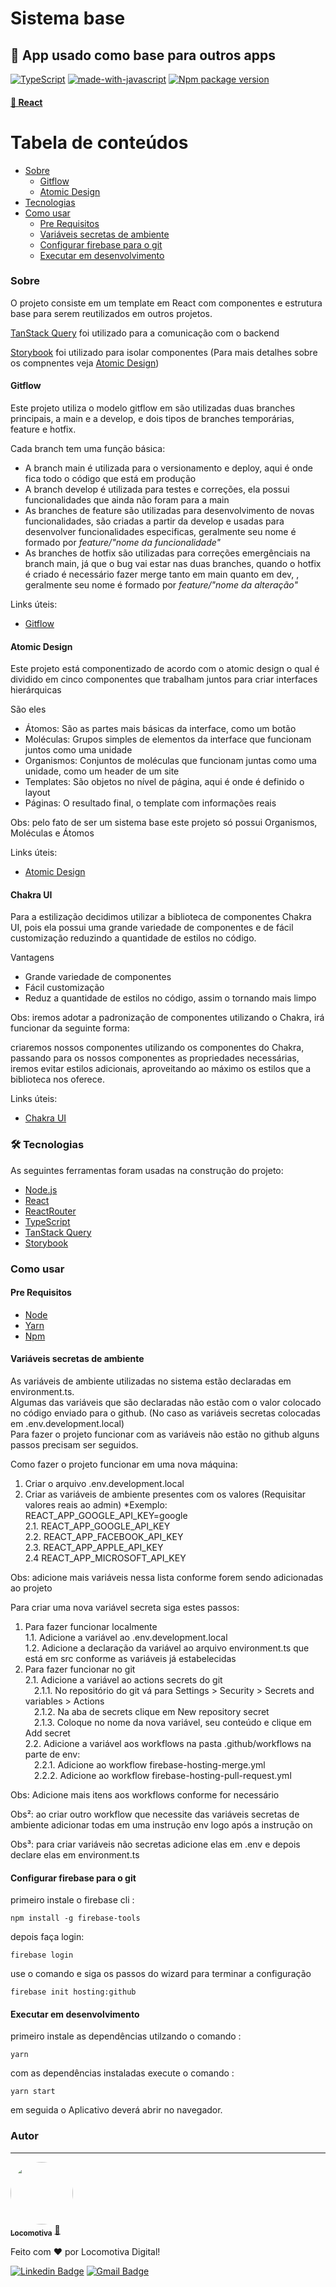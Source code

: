 # Sistema base

## 🚀 App usado como base para outros apps

[![TypeScript](https://badgen.net/badge/icon/typescript?icon=typescript&label)](https://typescriptlang.org)
[![made-with-javascript](https://img.shields.io/badge/Made%20with-JavaScript-1f425f.svg)](https://www.javascript.com)
[![Npm package version](https://badgen.net/npm/v/express)](https://npmjs.com/package/express)

#### <a href="https://pt-br.reactjs.org/">🔗 React</a>

# Tabela de conteúdos

<!--ts-->

- [Sobre](#sobre)
  - [Gitflow](#gitflow)
  - [Atomic Design](#atomic-design)
- [Tecnologias](#-tecnologias)
- [Como usar](#como-usar)
  - [Pre Requisitos](#pre-requisitos)
  - [Variáveis secretas de ambiente](#variáveis-secretas-de-ambiente)
  - [Configurar firebase para o git](#configurar-firebase-para-o-git)
  - [Executar em desenvolvimento](#executar-em-desenvolvimento)
  <!--te-->

### Sobre

O projeto consiste em um template em React com componentes e estrutura base
para serem reutilizados em outros projetos.

[TanStack Query](https://tanstack.com/query/) foi utilizado para a comunicação com o backend

[Storybook](https://storybook.js.org/) foi utilizado para isolar componentes (Para mais detalhes sobre os compnentes veja [Atomic Design](#atomic-design))

#### Gitflow

Este projeto utiliza o modelo gitflow em são utilizadas duas branches principais, a main e a develop,
e dois tipos de branches temporárias, feature e hotfix.

Cada branch tem uma função básica:

- A branch main é utilizada para o versionamento e deploy, aqui é onde fica todo o código que está em produção
- A branch develop é utilizada para testes e correções, ela possui funcionalidades que ainda não foram para a main
- As branches de feature são utilizadas para desenvolvimento de novas funcionalidades, são criadas a partir da develop e usadas para desenvolver funcionalidades especificas, geralmente seu nome é formado por _feature/"nome da funcionalidade"_
- As branches de hotfix são utilizadas para correções emergênciais na branch main, já que o bug vai estar nas duas branches, quando o hotfix é criado é necessário fazer merge tanto em main quanto em dev, , geralmente seu nome é formado por _feature/"nome da alteração"_

Links úteis:

- [Gitflow](https://www.alura.com.br/artigos/git-flow-o-que-e-como-quando-utilizar)

#### Atomic Design

Este projeto está componentizado de acordo com o atomic design o qual é dividido em cinco componentes que trabalham juntos para criar interfaces hierárquicas

São eles

- Átomos: São as partes mais básicas da interface, como um botão
- Moléculas: Grupos simples de elementos da interface que funcionam juntos como uma unidade
- Organismos: Conjuntos de moléculas que funcionam juntas como uma unidade, como um header de um site
- Templates: São objetos no nível de página, aqui é onde é definido o layout
- Páginas: O resultado final, o template com informações reais

Obs: pelo fato de ser um sistema base este projeto só possui Organismos, Moléculas e Átomos

Links úteis:

- [Atomic Design](https://medium.com/pretux/atomic-design-o-que-%C3%A9-como-surgiu-e-sua-import%C3%A2ncia-para-a-cria%C3%A7%C3%A3o-do-design-system-e3ac7b5aca2c)

#### Chakra UI

Para a estilização decidimos utilizar a biblioteca de componentes Chakra UI, pois ela possui uma grande variedade de componentes e de fácil customização reduzindo a quantidade de estilos no código.

Vantagens

- Grande variedade de componentes
- Fácil customização
- Reduz a quantidade de estilos no código, assim o tornando mais limpo

Obs: iremos adotar a padronização de componentes utilizando o Chakra,
irá funcionar da seguinte forma:

criaremos nossos componentes utilizando os componentes do Chakra, passando para
os nossos componentes as propriedades necessárias, iremos evitar estilos adicionais, aproveitando ao máximo os estilos que a biblioteca nos oferece.

Links úteis:

- [Chakra UI](https://chakra-ui.com/docs/components)

### 🛠 Tecnologias

As seguintes ferramentas foram usadas na construção do projeto:

- [Node.js](https://nodejs.org/en/)
- [React](https://pt-br.reactjs.org/)
- [ReactRouter](https://reactrouter.com/en/main)
- [TypeScript](https://www.typescriptlang.org/)
- [TanStack Query](https://tanstack.com/query/)
- [Storybook](https://storybook.js.org/)

### Como usar

#### Pre Requisitos

- [Node](https://nodejs.org/en/)
- [Yarn](https://classic.yarnpkg.com/lang/en/docs/install/#windows-stable)
- [Npm](https://docs.npmjs.com/cli/v7/commands/npm-install)

#### Variáveis secretas de ambiente

As variáveis de ambiente utilizadas no sistema estão declaradas em environment.ts.<br />
Algumas das variáveis que são declaradas não estão com o valor colocado no código enviado para o github. (No caso as variáveis secretas colocadas em .env.development.local)<br />
Para fazer o projeto funcionar com as variáveis não estão no github alguns passos precisam ser seguidos.

Como fazer o projeto funcionar em uma nova máquina:

1. Criar o arquivo .env.development.local
2. Criar as variáveis de ambiente presentes com os valores (Requisitar valores reais ao admin) \*Exemplo: REACT_APP_GOOGLE_API_KEY=google<br />
   2.1. REACT_APP_GOOGLE_API_KEY<br />
   2.2. REACT_APP_FACEBOOK_API_KEY<br />
   2.3. REACT_APP_APPLE_API_KEY<br />
   2.4 REACT_APP_MICROSOFT_API_KEY<br />

Obs: adicione mais variáveis nessa lista conforme forem sendo adicionadas ao projeto

Para criar uma nova variável secreta siga estes passos:

1. Para fazer funcionar localmente<br />
   1.1. Adicione a variável ao .env.development.local<br />
   1.2. Adicione a declaração da variável ao arquivo environment.ts que está em src conforme as variáveis já estabelecidas
2. Para fazer funcionar no git<br />
   2.1. Adicione a variável ao actions secrets do git<br />
   &emsp;2.1.1. No repositório do git vá para Settings > Security > Secrets and variables > Actions<br />
   &emsp;2.1.2. Na aba de secrets clique em New repository secret<br />
   &emsp;2.1.3. Coloque no nome da nova variável, seu conteúdo e clique em Add secret<br />
   2.2. Adicione a variável aos workflows na pasta .github/workflows na parte de env:<br />
   &emsp;2.2.1. Adicione ao workflow firebase-hosting-merge.yml<br />
   &emsp;2.2.2. Adicione ao workflow firebase-hosting-pull-request.yml

Obs: Adicione mais itens aos workflows conforme for necessário

Obs²: ao criar outro workflow que necessite das variáveis secretas de ambiente adicionar todas em uma instrução env logo após a instrução on

Obs³: para criar variáveis não secretas adicione elas em .env e depois declare elas em environment.ts

#### Configurar firebase para o git
primeiro instale o firebase cli :

```
npm install -g firebase-tools
```

depois faça login: 
```
firebase login 
```
use o comando e siga os passos do wizard para terminar a configuração

```
firebase init hosting:github 
```


#### Executar em desenvolvimento

primeiro instale as dependências utilzando o comando :

```
yarn
```

com as dependências instaladas execute o comando :

```
yarn start
```

em seguida o Aplicativo deverá abrir no navegador.

### Autor

---

<a href="https://locomotiva.digital/">
 <img style="border-radius:50%;" src="https://avatars.githubusercontent.com/u/85842648?s=200&v=4" width="100px;" alt=""/>
 <br />
 <sub><b>Locomotiva</b></sub></a> <a href="https://github.com/LocomotivaSoftware" title="Locomotiva">🚀</a>

Feito com ❤️ por Locomotiva Digital!

[![Linkedin Badge](https://img.shields.io/badge/-Locomotiva-blue?style=flat-square&logo=Linkedin&logoColor=white&link=https://www.linkedin.com/company/locomotiva-digital/about/)](https://www.linkedin.com/company/locomotiva-digital/about/)
[![Gmail Badge](https://img.shields.io/badge/-locomotiva.digital-c14438?style=flat-square&logo=Gmail&logoColor=white&link=mailto:tgmarinho@gmail.com)](https://locomotiva.digital/#container2)

